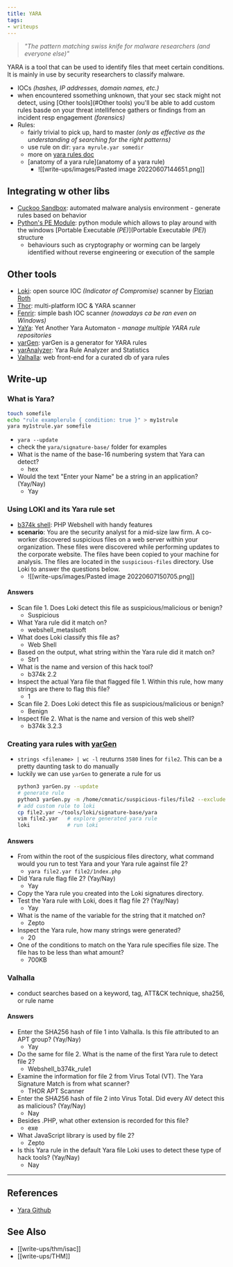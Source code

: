 ```yaml
---
title: YARA
tags:
- writeups
---
```


> _"The pattern matching swiss knife for malware researchers (and everyone else)"_

YARA is a tool that can be used to identify files that meet certain conditions. It is mainly in use by security researchers to classify malware.

- IOCs *(hashes, IP addresses, domain names, etc.)*
- when encountered ssomething unknown, that your sec stack might not detect, using [Other tools](#Other tools) you'll be able to add custom rules basde on your threat intellifence gathers or findings from an incident resp engagement *(forensics)*
- Rules: 
	- fairly trivial to pick up, hard to master *(only as effective as the understanding of searching for the right patterns)*
	- use rule on dir: `yara myrule.yar somedir`
	- more on [yara rules doc](https://yara.readthedocs.io/en/stable/writingrules.html)
	- [anatomy of a yara rule](anatomy of a yara rule)
		- ![[write-ups/images/Pasted image 20220607144651.png]]
## Integrating w other libs
- [Cuckoo Sandbox](https://cuckoosandbox.org/): automated malware analysis environment - generate rules based on behavior
- [Python's PE Module](https://pypi.org/project/pefile/): python module which allows to play around with the windows [Portable Executable *(PE)*](Portable Executable *(PE)*) structure
	- behaviours such as cryptography or worming can be largely identified without reverse engineering or execution of the sample
## Other tools
- [Loki](https://github.com/Neo23x0/Loki): open source IOC *(Indicator of Compromise)* scanner by [Florian Roth](https://github.com/Neo23x0)
- [Thor](https://www.nextron-systems.com/thor-lite/): multi-platform IOC & YARA scanner 
- [Fenrir](https://github.com/Neo23x0/Fenrir): simple bash IOC scanner *(nowadays ca be ran even on Windows)*
- [YaYa](https://github.com/EFForg/yaya): Yet Another Yara Automaton - _manage multiple YARA rule repositories_
- [yarGen](https://github.com/Neo23x0/yarGen): yarGen is a generator for YARA rules
- [yarAnalyzer](https://github.com/Neo23x0/yarAnalyzer): Yara Rule Analyzer and Statistics
- [Valhalla](https://valhalla.nextron-systems.com/): web front-end for a curated db of yara rules

## Write-up
### What is Yara?
```bash
touch somefile
echo "rule examplerule { condition: true }" > my1strule
yara my1strule.yar somefile
```
- `yara --update`
- check the `yara/signature-base/` folder for examples
- What is the name of the base-16 numbering system that Yara can detect?
	- hex
- Would the text "Enter your Name" be a string in an application? (Yay/Nay)
	- Yay
### Using LOKI and its Yara rule set

- [b374k shell](https://github.com/b374k/b374k): PHP Webshell with handy features
- **scenario**: You are the security analyst for a mid-size law firm. A co-worker discovered suspicious files on a web server within your organization. These files were discovered while performing updates to the corporate website. The files have been copied to your machine for analysis. The files are located in the `suspicious-files` directory. Use Loki to answer the questions below.
	- ![[write-ups/images/Pasted image 20220607150705.png]]

#### Answers
- Scan file 1. Does Loki detect this file as suspicious/malicious or benign?
	- Suspicious
- What Yara rule did it match on?
	- webshell_metaslsoft
- What does Loki classify this file as?
	- Web Shell
- Based on the output, what string within the Yara rule did it match on?
	- Str1
- What is the name and version of this hack tool?
	- b374k 2.2
- Inspect the actual Yara file that flagged file 1. Within this rule, how many strings are there to flag this file?
	- 1
- Scan file 2. Does Loki detect this file as suspicious/malicious or benign?
	- Benign
- Inspect file 2. What is the name and version of this web shell?
	- b374k 3.2.3

### Creating yara rules with [yarGen](https://github.com/Neo23x0/yarGen)
- `strings <filename> | wc -l` reuturns `3580` lines for `file2`. This can be a pretty daunting task to do manually
- luckily we can use `yarGen` to generate a rule for us
	```bash
	python3 yarGen.py --update
	# generate rule
	python3 yarGen.py -m /home/cmnatic/suspicious-files/file2 --excludegood -o /home/cmnatic/suspicious-files/file2.yar
	# add custom rule to loki
	cp file2.yar ~/tools/loki/signature-base/yara
	vim file2.yar 	# explore generated yara rule
	loki 			# run loki 
	```

#### Answers
- From within the root of the suspicious files directory, what command would you run to test Yara and your Yara rule against file 2?
	- `yara file2.yar file2/1ndex.php`
- Did Yara rule flag file 2? (Yay/Nay)
	- Yay
- Copy the Yara rule you created into the Loki signatures directory.
- Test the Yara rule with Loki, does it flag file 2? (Yay/Nay)
	- Yay
- What is the name of the variable for the string that it matched on?
	- Zepto
- Inspect the Yara rule, how many strings were generated?
	- 20
- One of the conditions to match on the Yara rule specifies file size. The file has to be less than what amount?
	- 700KB

### Valhalla
- conduct searches based on a keyword, tag, ATT&CK technique, sha256, or rule name

#### Answers
- Enter the SHA256 hash of file 1 into Valhalla. Is this file attributed to an APT group? (Yay/Nay)
	- Yay
- Do the same for file 2. What is the name of the first Yara rule to detect file 2?
	- Webshell_b374k_rule1
- Examine the information for file 2 from Virus Total (VT). The Yara Signature Match is from what scanner?
	- THOR APT Scanner
- Enter the SHA256 hash of file 2 into Virus Total. Did every AV detect this as malicious? (Yay/Nay)
	- Nay
- Besides .PHP, what other extension is recorded for this file?
	- exe
- What JavaScript library is used by file 2?
	- Zepto
- Is this Yara rule in the default Yara file Loki uses to detect these type of hack tools? (Yay/Nay)
	- Nay


---

## References
- [Yara Github](https://github.com/virustotal/yara/releases)

## See Also
- [[write-ups/thm/isac]]
- [[write-ups/THM]]